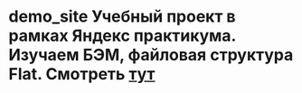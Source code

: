 # demo_site Учебный проект в рамках Яндекс практикума. Изучаем БЭМ, файловая структура Flat. Смотреть  <a href="https://genalll.github.io/demo_site/">тут</a>
